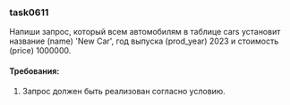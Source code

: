 
### task0611

Напиши запрос, который всем автомобилям в таблице cars установит название (name) &#39;New Car&#39;, год выпуска
(prod_year) 2023 и стоимость (price) 1000000.


#### Требования:
1.	Запрос должен быть реализован согласно условию.

